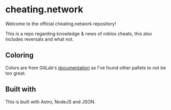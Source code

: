 # cheating.network
Welcome to the official cheating.network repository!

This is a repo regarding knowledge & news of roblox cheats, this also includes reversals and what not.


## Coloring
Colors are from GitLab's [documentation](https://design.gitlab.com/product-foundations/color/#neutral) as I've found other pallets to not be too great.


## Built with
This is built with Astro, NodeJS and JSON.
